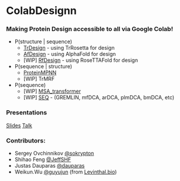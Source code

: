 # ColabDesignn
### Making Protein Design accessible to all via Google Colab! 
- P(structure | sequence)
  - [TrDesign](/tr) - using TrRosetta for design
  - [AfDesign](/af) - using AlphaFold for design
  - [WIP] [RfDesign](https://github.com/RosettaCommons/RFDesign) - using RoseTTAFold for design
- P(sequence | structure)
  - [ProteinMPNN](/mpnn)
  - [WIP] TrMRF
- P(sequence)
  - [WIP] [MSA_transformer](/esm_msa)
  - [WIP] [SEQ](/seq) - (GREMLIN, mfDCA, arDCA, plmDCA, bmDCA, etc)

### Presentations
[Slides](https://docs.google.com/presentation/d/1Zy7lf_LBK0_G3e7YQLSPP5aj_-AR5I131fTsxJrLdg4/)
[Talk](https://www.youtube.com/watch?v=2HmXwlKWMVs)

### Contributors:
- Sergey Ovchinnikov [@sokrypton](https://github.com/sokrypton)
- Shihao Feng [@JeffSHF](https://github.com/JeffSHF)
- Justas Dauparas [@dauparas](https://github.com/dauparas)
- Weikun.Wu [@guyujun](https://github.com/guyujun) (from [Levinthal.bio](http://levinthal.bio/en/))
